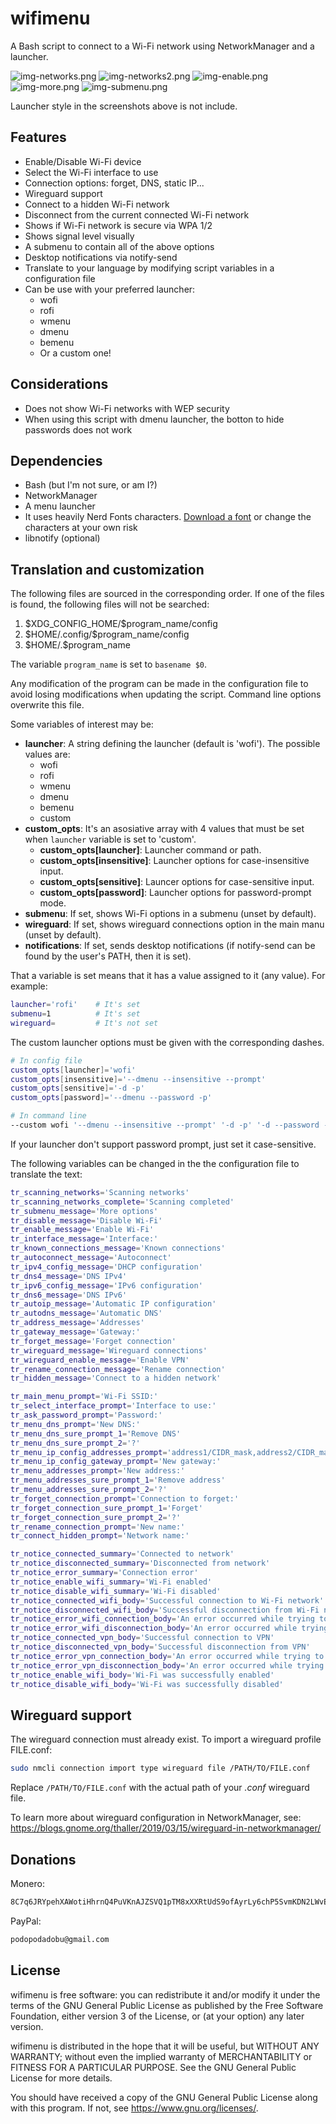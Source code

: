 # wifimenu

A Bash script to connect to a Wi-Fi network using NetworkManager and a launcher.

![img-networks.png](./Previews/img-networks.png)
![img-networks2.png](./Previews/img-networks2.png)
![img-enable.png](./Previews/img-enable.png)
![img-more.png](./Previews/img-more.png)
![img-submenu.png](./Previews/img-submenu.png)

Launcher style in the screenshots above is not include.

## Features

- Enable/Disable Wi-Fi device
- Select the Wi-Fi interface to use
- Connection options: forget, DNS, static IP...
- Wireguard support
- Connect to a hidden Wi-Fi network
- Disconnect from the current connected Wi-Fi network
- Shows if Wi-Fi network is secure via WPA 1/2
- Shows signal level visually
- A submenu to contain all of the above options
- Desktop notifications via notify-send
- Translate to your language by modifying script variables in a configuration file
- Can be use with your preferred launcher:
	- wofi
	- rofi
	- wmenu
	- dmenu
	- bemenu
	- Or a custom one!

## Considerations

- Does not show Wi-Fi networks with WEP security
- When using this script with dmenu launcher, the botton to hide passwords does not work

## Dependencies

- Bash (but I'm not sure, or am I?)
- NetworkManager
- A menu launcher
- It uses heavily Nerd Fonts characters. [Download a font](https://www.nerdfonts.com/) or change the characters at your own risk
- libnotify (optional)

## Translation and customization

The following files are sourced in the corresponding order. If one of the files is found, the following files will not be searched:

1. \$XDG\_CONFIG\_HOME/\$program\_name/config
2. \$HOME/.config/\$program\_name/config
3. \$HOME/.\$program\_name

The variable `program_name` is set to `basename $0`.

Any modification of the program can be made in the configuration file to avoid losing modifications when updating the script.
Command line options overwrite this file.

Some variables of interest may be:

- **launcher**: A string defining the launcher (default is 'wofi'). The possible values are:
	- wofi
	- rofi
	- wmenu
	- dmenu
	- bemenu
	- custom
- **custom_opts**: It's an asosiative array with 4 values that must be set when `launcher` variable is set to 'custom'.
	- **custom_opts[launcher]**: Launcher command or path.
	- **custom_opts[insensitive]**: Launcher options for case-insensitive input.
	- **custom_opts[sensitive]**: Launcer options for case-sensitive input.
	- **custom_opts[password]**: Launcher options for password-prompt mode.
- **submenu**: If set, shows Wi-Fi options in a submenu (unset by default).
- **wireguard**: If set, shows wireguard connections option in the main manu (unset by default).
- **notifications**: If set, sends desktop notifications (if notify-send can be found by the user's PATH, then it is set).

That a variable is set means that it has a value assigned to it (any value). For example:

```sh
launcher='rofi'    # It's set
submenu=1          # It's set
wireguard=         # It's not set
```

The custom launcher options must be given with the corresponding dashes.

```sh
# In config file
custom_opts[launcher]='wofi'
custom_opts[insensitive]='--dmenu --insensitive --prompt'
custom_opts[sensitive]='-d -p'
custom_opts[password]='--dmenu --password -p'

# In command line
--custom wofi '--dmenu --insensitive --prompt' '-d -p' '-d --password --prompt'
```

If your launcher don't support password prompt, just set it case-sensitive.

The following variables can be changed in the the configuration file to translate the text:

```sh
tr_scanning_networks='Scanning networks'
tr_scanning_networks_complete='Scanning completed'
tr_submenu_message='More options'
tr_disable_message='Disable Wi-Fi'
tr_enable_message='Enable Wi-Fi'
tr_interface_message='Interface:'
tr_known_connections_message='Known connections'
tr_autoconnect_message='Autoconnect'
tr_ipv4_config_message='DHCP configuration'
tr_dns4_message='DNS IPv4'
tr_ipv6_config_message='IPv6 configuration'
tr_dns6_message='DNS IPv6'
tr_autoip_message='Automatic IP configuration'
tr_autodns_message='Automatic DNS'
tr_address_message='Addresses'
tr_gateway_message='Gateway:'
tr_forget_message='Forget connection'
tr_wireguard_message='Wireguard connections'
tr_wireguard_enable_message='Enable VPN'
tr_rename_connection_message='Rename connection'
tr_hidden_message='Connect to a hidden network'

tr_main_menu_prompt='Wi-Fi SSID:'
tr_select_interface_prompt='Interface to use:'
tr_ask_password_prompt='Password:'
tr_menu_dns_prompt='New DNS:'
tr_menu_dns_sure_prompt_1='Remove DNS'
tr_menu_dns_sure_prompt_2='?'
tr_menu_ip_config_addresses_prompt='address1/CIDR_mask,address2/CIDR_mask,...'
tr_menu_ip_config_gateway_prompt='New gateway:'
tr_menu_addresses_prompt='New address:'
tr_menu_addresses_sure_prompt_1='Remove address'
tr_menu_addresses_sure_prompt_2='?'
tr_forget_connection_prompt='Connection to forget:'
tr_forget_connection_sure_prompt_1='Forget'
tr_forget_connection_sure_prompt_2='?'
tr_rename_connection_prompt='New name:'
tr_connect_hidden_prompt='Network name:'

tr_notice_connected_summary='Connected to network'
tr_notice_disconnected_summary='Disconnected from network'
tr_notice_error_summary='Connection error'
tr_notice_enable_wifi_summary='Wi-Fi enabled'
tr_notice_disable_wifi_summary='Wi-Fi disabled'
tr_notice_connected_wifi_body='Successful connection to Wi-Fi network'
tr_notice_disconnected_wifi_body='Successful disconnection from Wi-Fi network'
tr_notice_error_wifi_connection_body='An error occurred while trying to connect to the Wi-Fi network'
tr_notice_error_wifi_disconnection_body='An error occurred while trying to disconnect to the Wi-Fi network'
tr_notice_connected_vpn_body='Successful connection to VPN'
tr_notice_disconnected_vpn_body='Successful disconnection from VPN'
tr_notice_error_vpn_connection_body='An error occurred while trying to connect to the VPN'
tr_notice_error_vpn_disconnection_body='An error occurred while trying to disconnect to the VPN'
tr_notice_enable_wifi_body='Wi-Fi was successfully enabled'
tr_notice_disable_wifi_body='Wi-Fi was successfully disabled'
```

## Wireguard support

The wireguard connection must already exist. To import a wireguard profile FILE.conf:
```sh
sudo nmcli connection import type wireguard file /PATH/TO/FILE.conf
```
Replace `/PATH/TO/FILE.conf` with the actual path of your *.conf* wireguard file.

To learn more about wireguard configuration in NetworkManager, see: <https://blogs.gnome.org/thaller/2019/03/15/wireguard-in-networkmanager/>

## Donations

Monero:
```txt
8C7q6JRYpehXAWotiHhrnQ4PuVKnAJZSVQ1pTM8xXXRtUdS9ofAyrLy6chP5SvmKDN2LWvESLME8W897vdQGf4rM4DQchhw
```
PayPal:
```txt
podopodadobu@gmail.com
```

## License

wifimenu is free software: you can redistribute it and/or modify it under the terms of the GNU General Public License as published by the Free Software Foundation, either version 3 of the License, or (at your option) any later version.

wifimenu is distributed in the hope that it will be useful, but WITHOUT ANY WARRANTY; without even the implied warranty of MERCHANTABILITY or FITNESS FOR A PARTICULAR PURPOSE. See the GNU General Public License for more details.
 
You should have received a copy of the GNU General Public License along with this program. If not, see <https://www.gnu.org/licenses/>.
